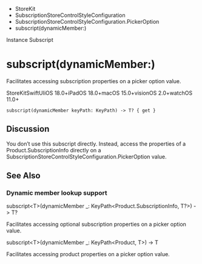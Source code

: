 

- StoreKit
- SubscriptionStoreControlStyleConfiguration
- SubscriptionStoreControlStyleConfiguration.PickerOption
-  subscript(dynamicMember:) 

Instance Subscript

# subscript(dynamicMember:)

Facilitates accessing subscription properties on a picker option value.

StoreKitSwiftUIiOS 18.0+iPadOS 18.0+macOS 15.0+visionOS 2.0+watchOS 11.0+

``` source
subscript(dynamicMember keyPath: KeyPath) -> T? { get }
```

## Discussion

You don’t use this subscript directly. Instead, access the properties of a Product.SubscriptionInfo directly on a SubscriptionStoreControlStyleConfiguration.PickerOption value.

## See Also

### Dynamic member lookup support

subscript&lt;T>(dynamicMember _: KeyPath&lt;Product.SubscriptionInfo, T?>) -> T?

Facilitates accessing optional subscription properties on a picker option value.

subscript&lt;T>(dynamicMember _: KeyPath&lt;Product, T>) -> T

Facilitates accessing product properties on a picker option value.


